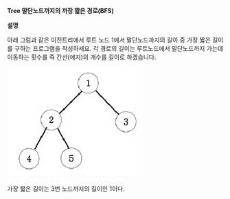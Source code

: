 **Tree 말단노드까지의 까장 짧은 경로(BFS)**

**설명**

아래 그림과 같은 이진트리에서 루트 노드 1에서 말단노드까지의 길이 중 가장 짧은 길이를 구하는 프로그램을 작성하세요.
각 경로의 길이는 루트노드에서 말단노드까지 가는데 이동하는 횟수를 즉 간선(에지)의 개수를 길이로 하겠습니다.

![img.png](img.png)

가장 짧은 길이는 3번 노드까지의 길이인 1이다.
